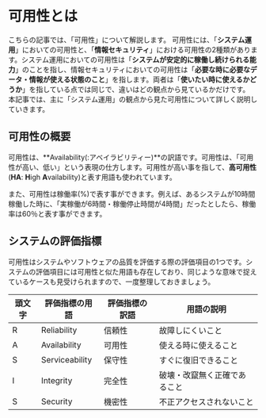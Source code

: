 # 可用性とは

こちらの記事では、「可用性」について解説します。
可用性には、「**システム運用**」においての可用性と、「**情報セキュリティ**」における可用性の2種類があります。システム運用においての可用性は「**システムが安定的に稼働し続けられる能力**」のことを指し、情報セキュリティにおいての可用性は「**必要な時に必要なデータ・情報が使える状態のこと**」を指します。両者は「**使いたい時に使えるかどうか**」を指している点では同じで、違いはどの観点から見ているかだけです。
本記事では、主に「システム運用」の観点から見た可用性について詳しく説明していきます。

## 可用性の概要

可用性は、**Availability(:アベイラビリティー)**の訳語です。可用性は、「可用性が高い、低い」という表現の仕方します。可用性が高い事を指して、**高可用性**(**HA**: **H**igh **A**vailability)と表す用語も使われています。

また、可用性は稼働率(%)で表す事ができます。例えば、あるシステムが10時間稼働した時に、「実稼働が6時間・稼働停止時間が4時間」だったとしたら、稼働率は60％と表す事ができます。

## システムの評価指標

可用性はシステムやソフトウェアの品質を評価する際の評価項目の1つです。システムの評価項目には可用性と似た用語も存在しており、同じような意味で捉えているケースも見受けられますので、一度整理しておきましょう。

| 頭文字 | 評価指標の用語 | 評価指標の訳語 | 用語の説明 |
| --- | --- | --- | --- |
| R | Reliability | 信頼性 | 故障しにくいこと |
| A | Availability | 可用性 | 使える時に使えること |
| S | Serviceability | 保守性 | すぐに復旧できること |
| I | Integrity | 完全性 | 破壊・改竄無く正確であること |
| S | Security | 機密性 | 不正アクセスされないこと |
